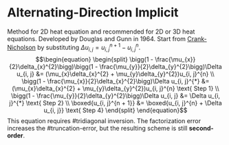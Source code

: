 # Alternating-Direction Implicit

Method for 2D heat equation and recommended for 2D or 3D heat equations.
Developed by Douglas and Gunn in 1964.
Start from [Crank-Nicholson](trapezoidal-crank-nicholson-method.md) by substituting $\Delta u_{i, j} = u_{i, j}^{n + 1} - u_{i, j}^{n}$.
$$\begin{equation}
\begin{split}
\bigg(1 - \frac{\mu_{x}}{2}\delta_{x}^{2}\bigg)\bigg(1 - \frac{\mu_{y}}{2}\delta_{y}^{2}\bigg)\Delta u_{i, j} &= (\mu_{x}\delta_{x}^{2} + \mu_{y}\delta_{y}^{2})u_{i, j}^{n} \\
\bigg(1 - \frac{\mu_{x}}{2}\delta_{x}^{2}\bigg)\Delta u_{i, j}^{*} &= (\mu_{x}\delta_{x}^{2} + \mu_{y}\delta_{y}^{2})u_{i, j}^{n} \text{ Step 1} \\
\bigg(1 - \frac{\mu_{y}}{2}\delta_{y}^{2}\bigg)\Delta u_{i, j} &= \Delta u_{i, j}^{*} \text{ Step 2} \\
\boxed{u_{i, j}^{n + 1}} &= \boxed{u_{i, j}^{n} + \Delta u_{i, j}} \text{ Step 4}
\end{split}
\end{equation}$$
This equation requires #tridiagonal inversion.
The factorization error increases the #truncation-error, but the resulting scheme is still **second-order**.